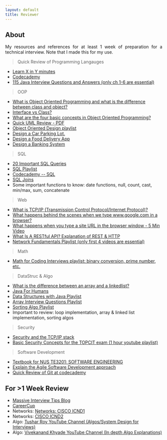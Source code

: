 ```yaml
---
layout: default
title: Reviewer
---
```


<h2>About</h2>

<p align="justify">My resources and references for at least 1 week of preparation for a technical interview. Note that I made this for my use.</p>

> Quick Review of Programming Langauges

- [Learn X in Y minutes](https://learnxinyminutes.com)
- [Codecademy](https://www.codecademy.com/)
- [115 Java Interview Questions and Answers (only ch 1-6 are essential)](https://snowdream.github.io/115-Java-Interview-Questions-and-Answers/115-Java-Interview-Questions-and-Answers/en/index.html)

> OOP

- [What is Object Oriented Programming and what is the difference between class and object?](https://www.upwork.com/hiring/development/object-oriented-programming/)
- [Interface vs Class?](https://keydifferences.com/difference-between-interface-and-class.html)
- [What are the four basic concepts in Object Oriented Programming?](https://www.edureka.co/blog/object-oriented-programming)
- [Quick UML Review - PDF](http://www.nyu.edu/classes/jcf/g22.2440-001_sp08/slides/session7/g22_2440_001_c73.pdf)
- [Object Oriented Design playlist](https://www.youtube.com/playlist?list=PLGLfVvz_LVvS5P7khyR4xDp7T9lCk9PgE)
- [Design a Car Parking Lot.](https://www.youtube.com/watch?v=2vtT6TBnOAM)
- [Design a Food Delivery App](https://www.careercup.com/question?id=5638730112040960)
- [Design a Banking System](https://www.dreamincode.net/forums/topic/100940-banking-system-commonly-asked/)

> SQL

- [20 Important SQL Queries](https://bytescout.com/blog/20-important-sql-queries.html)
- [SQL Playlist](https://www.youtube.com/playlist?list=PLk1kxccoEnNEtwGZW-3KAcAlhI_Guwh8x)
- [Codecademy -- SQL](https://www.codecademy.com/learn/learn-sql)
- [SQL Joins](https://www.youtube.com/watch?v=KTvYHEntvn8)
- Some important functions to know: date functions, null, count, cast, min/max, sum, concatenate

> Web

- [What is TCP/IP (Transmission Control Protocol/Internet Protocol)?](https://searchnetworking.techtarget.com/definition/TCP-IP)
- [What happens behind the scenes when we type www.google.com in a browser?](https://github.com/vasanthk/how-web-works)
- [What happens when you type a site URL in the browser window - 5 Min Video](https://www.youtube.com/watch?v=5mKbcAvlH0I)
- [What Is A RESTful API? Explanation of REST & HTTP](https://www.youtube.com/watch?v=Q-BpqyOT3a8)
- [Network Fundamentals Playlist (only first 4 videos are essential)](https://www.youtube.com/playlist?list=PLIoX3-mcY80giUxyJqOCgYDJMt3LVRDNm)

> Math

- [Math for Coding Interviews playlist: binary conversion, prime number, etc.](https://www.youtube.com/playlist?list=PL2_aWCzGMAwLL-mEB4ef20f3iqWMGWa25)

> DataStruc & Algo

- [What is the difference between an array and a linkedlist?](https://techdifferences.com/difference-between-array-and-linked-list.html)
- [Java For Humans](https://medium.com/modernnerd-code/java-for-humans-table-of-contents-457306e6bc1c)
- [Data Structures with Java Playlist](https://www.youtube.com/playlist?list=PLsyeobzWxl7oRKwDi7wjrANsbhTX0IK0J)
- [Array Interview Questions Playlist](https://www.youtube.com/playlist?list=PLqM7alHXFySEQDk2MDfbwEdjd2svVJH9p)
- [Sorting Algo Playlist](https://www.youtube.com/playlist?list=PLqM7alHXFySHrGIxeBOo4-mKO4H8j2knW)
- Important to review: loop implementation, array & linked list implementation, sorting algos

> Security

- [Security and the TCP/IP stack](https://searchnetworking.techtarget.com/tip/Security-and-the-TCP-IP-stack)
- [Basic Security Concepts for the TOPCIT exam (1 hour youtube playlist)](https://www.youtube.com/playlist?list=PLwFtJ4OZ4zgx_nQGVDOKcx-yTEJVbIdwe)

> Software Development

- [Textbook for NUS TE3201: SOFTWARE ENGINEERING](https://nus-te3201.github.io/website/book-adapted/index.html)
- [Explain the Agile Software Development approach](https://en.wikipedia.org/wiki/Agile_software_development)
- [Quick Review of Git at codecademy](https://www.codecademy.com/learn/learn-git)

<h2>For >1 Week Review</h2>

- [Massive Interview Tips Blog](https://massivetechinterview.blogspot.com)
- [CareerCup](https://www.careercup.com/page)
- Networks: [Networks: CISCO ICND1](http://www.freeccnastudyguide.com/study-guides/icnd1-100-101/)
- Networks: [CISCO ICND2](http://www.freeccnastudyguide.com/study-guides/icnd2-200-101/)
- Algo: [Tushar Roy YouTube Channel (Algos/System Design for Interviews)](https://www.youtube.com/user/tusharroy2525/videos)
- Algo: [Vivekanand Khyade YouTube Channel (In depth Algo Explanations)](https://www.youtube.com/user/vivekanandkhyade/videos)
